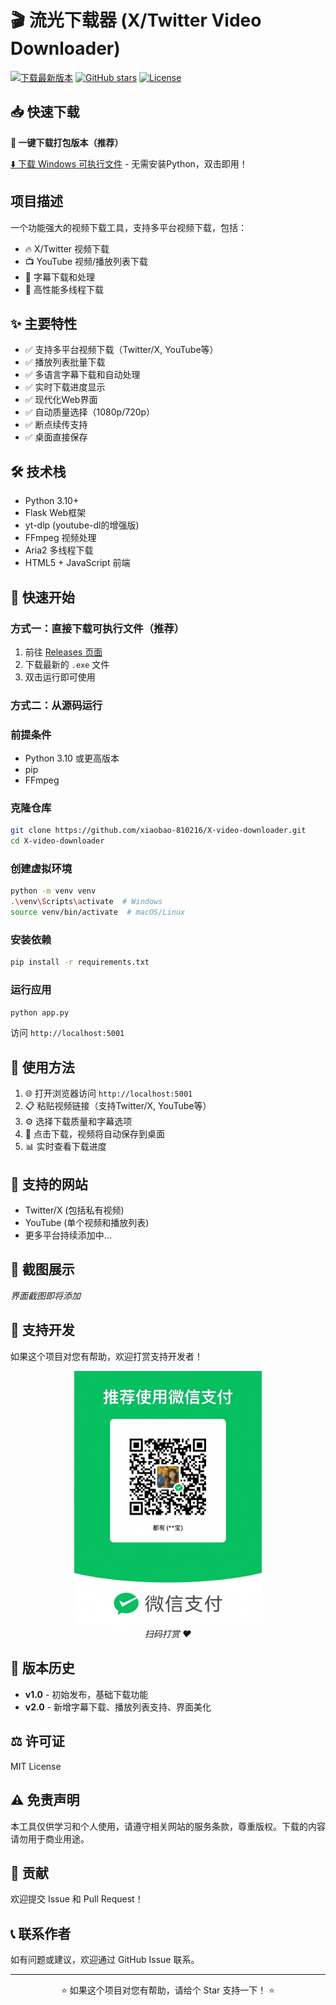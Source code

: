 # 🎬 流光下载器 (X/Twitter Video Downloader)

[![下载最新版本](https://img.shields.io/github/v/release/xiaobao-810216/X-video-downloader?label=下载最新版本&color=blue)](https://github.com/xiaobao-810216/X-video-downloader/releases/latest)
[![GitHub stars](https://img.shields.io/github/stars/xiaobao-810216/X-video-downloader)](https://github.com/xiaobao-810216/X-video-downloader/stargazers)
[![License](https://img.shields.io/github/license/xiaobao-810216/X-video-downloader)](LICENSE)

## 📥 快速下载

**🚀 一键下载打包版本（推荐）**

[⬇️ 下载 Windows 可执行文件](https://github.com/xiaobao-810216/X-video-downloader/releases/latest) - 无需安装Python，双击即用！

## 项目描述
一个功能强大的视频下载工具，支持多平台视频下载，包括：
- 🔥 X/Twitter 视频下载
- 📺 YouTube 视频/播放列表下载
- 🎵 字幕下载和处理
- 🚀 高性能多线程下载

## ✨ 主要特性
- ✅ 支持多平台视频下载（Twitter/X, YouTube等）
- ✅ 播放列表批量下载
- ✅ 多语言字幕下载和自动处理
- ✅ 实时下载进度显示
- ✅ 现代化Web界面
- ✅ 自动质量选择（1080p/720p）
- ✅ 断点续传支持
- ✅ 桌面直接保存

## 🛠️ 技术栈
- Python 3.10+
- Flask Web框架
- yt-dlp (youtube-dl的增强版)
- FFmpeg 视频处理
- Aria2 多线程下载
- HTML5 + JavaScript 前端

## 🚀 快速开始

### 方式一：直接下载可执行文件（推荐）
1. 前往 [Releases 页面](https://github.com/xiaobao-810216/X-video-downloader/releases/latest)
2. 下载最新的 `.exe` 文件
3. 双击运行即可使用

### 方式二：从源码运行

### 前提条件
- Python 3.10 或更高版本
- pip
- FFmpeg

### 克隆仓库
```bash
git clone https://github.com/xiaobao-810216/X-video-downloader.git
cd X-video-downloader
```

### 创建虚拟环境
```bash
python -m venv venv
.\venv\Scripts\activate  # Windows
source venv/bin/activate  # macOS/Linux
```

### 安装依赖
```bash
pip install -r requirements.txt
```

### 运行应用
```bash
python app.py
```

访问 `http://localhost:5001`

## 📖 使用方法
1. 🌐 打开浏览器访问 `http://localhost:5001`
2. 📋 粘贴视频链接（支持Twitter/X, YouTube等）
3. ⚙️ 选择下载质量和字幕选项
4. 🎯 点击下载，视频将自动保存到桌面
5. 📊 实时查看下载进度

## 🎯 支持的网站
- Twitter/X (包括私有视频)
- YouTube (单个视频和播放列表)
- 更多平台持续添加中...

## 📱 截图展示
*界面截图即将添加*

## 💝 支持开发

如果这个项目对您有帮助，欢迎打赏支持开发者！

<div align="center">
<img src="donate_qr.png" alt="![donate_qr](https://github.com/user-attachments/assets/d72d5e20-cb76-4458-b250-f754943adb97)
微信打赏" width="300">
<br>
<em>扫码打赏 ❤️</em>
</div>

## 🔄 版本历史
- **v1.0** - 初始发布，基础下载功能
- **v2.0** - 新增字幕下载、播放列表支持、界面美化

## ⚖️ 许可证
MIT License

## ⚠️ 免责声明
本工具仅供学习和个人使用，请遵守相关网站的服务条款，尊重版权。下载的内容请勿用于商业用途。

## 🤝 贡献
欢迎提交 Issue 和 Pull Request！

## 📞 联系作者
如有问题或建议，欢迎通过 GitHub Issue 联系。

---
<div align="center">
⭐ 如果这个项目对您有帮助，请给个 Star 支持一下！ ⭐
</div>
